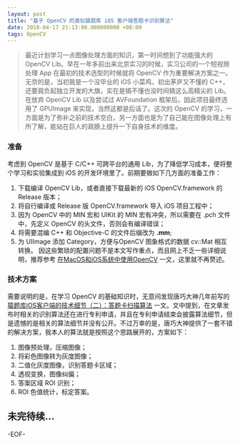 ```yaml
---
layout: post
title: "基于 OpenCV 的类似猿题库 iOS 客户端答题卡识别算法"
date: 2018-04-17 21:13:00.000000000 +08:00
tags: OpenCV
---
```




> 最近计划学习一点图像处理方面的知识，第一时间想到了功能强大的 OpenCV Lib。早在一年多前出来北京实习的时候，实习公司的一个短视频处理 App 在最初的技术选型的时候就将 OpenCV 作为重要解决方案之一。无奈的是，当初我是一个没毕业的 iOS 小菜鸡，初出茅庐又不懂的 C++，还要肩负起独立开发的大旗，实在是搞不懂也没时间搞这么高精尖的 Lib。在放弃 OpenCV Lib 以及尝试过 AVFoundation 框架后，因此项目最终选用了 GPUImage 来实现，当然这都是后话了。这次的 OpenCV 的学习，一方面是为了弥补之前的技术空白，另一方面也是为了自己能在图像处理上有所了解，能站在巨人的肩膀上提升一下自身技术的维度。

### 准备
考虑到 OpenCV 是基于 C/C++ 可跨平台的通用 Lib，为了降低学习成本，便将整个学习和实验集成到 iOS 的开发环境里了。前期要做如下几方面的准备工作：

1. 下载编译 OpenCV Lib，或者直接下载最新的 iOS OpenCV.framework 的 Release 版本；
2. 将自行编译或 Release 版 OpenCV.framework 导入 iOS 项目工程中；
3. 因为 OpenCV 中的 MIN 宏和 UIKit 的 MIN 宏有冲突，所以需要在 .pch 文件中，先定义 OpenCV 的头文件，否则会有编译错误；
4. 将需要混编 C++ 和 Objective-C 的文件后缀改为 **.mm**;
5. 为 UIImage 添加 Category，方便与OpenCV 图象格式的数据 cv::Mat 相互转换。
因这些繁琐的配置问题不是本文写作重点，而且网上不乏一些详细说明，推荐参考 [在MacOS和iOS系统中使用OpenCV](https://blog.devtang.com/2012/10/27/use-opencv-in-ios/) 一文，这里就不再赘述。

### 技术方案
需要说明的是，在学习 OpenCV 的基础知识时，无意间发现唐巧大神几年前写的 [猿题库iOS客户端的技术细节（二）：答题卡扫描算法](http://blog.devtang.com/2013/10/19/the-tech-detail-of-ape-client-2/) 一文。文中提到，在文章发布时相关的识别算法还在进行专利申请，并且在专利申请结束会披露算法细节，但是遗憾的是相关的算法细节并没有公开。不过万幸的是，唐巧大神提供了一套不错的解决方案，我本人的算法就是按照这个思路展开的，方案如下：

1. 图像预处理，压缩图像；
2. 将彩色图像转为灰度图像；
3. 二值化灰度图像，识别答题卡区域；
4. 透视变换，图像纠偏；
5. 答案区域 ROI 识别；
6. ROI 色值统计，标定答案。

## 未完待续...




-EOF-
